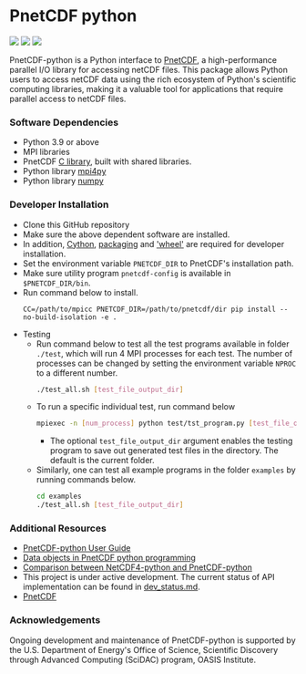 # PnetCDF python
![](https://img.shields.io/badge/python-v3.9-blue)
![](https://img.shields.io/badge/tests%20passed-49-brightgreen)
![](https://readthedocs.org/projects/pnetcdf-python/badge/?version=latest)

PnetCDF-python is a Python interface to
[PnetCDF](https://parallel-netcdf.github.io/), a high-performance parallel I/O
library for accessing netCDF files.
This package allows Python users to access netCDF data using the rich ecosystem
of Python's scientific computing libraries, making it a valuable tool for
applications that require parallel access to netCDF files.

### Software Dependencies
* Python 3.9 or above
* MPI libraries
* PnetCDF [C library](https://github.com/Parallel-netCDF/PnetCDF), built with shared libraries.
* Python library [mpi4py](https://mpi4py.readthedocs.io/en/stable/install.html)
* Python library [numpy](http://www.numpy.org/)

### Developer Installation
* Clone this GitHub repository
* Make sure the above dependent software are installed.
* In addition, [Cython](http://cython.org/), [packaging](https://pypi.org/project/packaging/) and ['wheel'](https://pypi.org/project/wheel/) are required for developer installation.
* Set the environment variable `PNETCDF_DIR` to PnetCDF's installation path.
* Make sure utility program `pnetcdf-config` is available in `$PNETCDF_DIR/bin`.
* Run command below to install.
  ```
  CC=/path/to/mpicc PNETCDF_DIR=/path/to/pnetcdf/dir pip install --no-build-isolation -e .
  ```
* Testing
  + Run command below to test all the test programs available in folder
    `./test`, which will run 4 MPI processes for each test. The number of
    processes can be changed by setting the environment variable `NPROC` to a
    different number.
    ```sh
    ./test_all.sh [test_file_output_dir]
    ```
  + To run a specific individual test, run command below
    ```sh
    mpiexec -n [num_process] python test/tst_program.py [test_file_output_dir]
    ```
    * The optional `test_file_output_dir` argument enables the testing program
      to save out generated test files in the directory. The default is the
      current folder.
  + Similarly, one can test all example programs in the folder `examples` by
    running commands below.
    ```sh
    cd examples
    ./test_all.sh [test_file_output_dir]
    ```

### Additional Resources
* [PnetCDF-python User Guide](https://pnetcdf-python.readthedocs.io/en/latest/)
* [Data objects in PnetCDF python programming](docs/pnetcdf_objects.md)
* [Comparison between NetCDF4-python and PnetCDF-python](docs/nc4_vs_pnetcdf.md)
* This project is under active development. The current status of API
  implementation can be found in [dev_status.md](docs/dev_status.md).
* [PnetCDF](https://parallel-netcdf.github.io/)

### Acknowledgements
Ongoing development and maintenance of PnetCDF-python is supported by the U.S.
Department of Energy's Office of Science, Scientific Discovery through Advanced
Computing (SciDAC) program, OASIS Institute.

